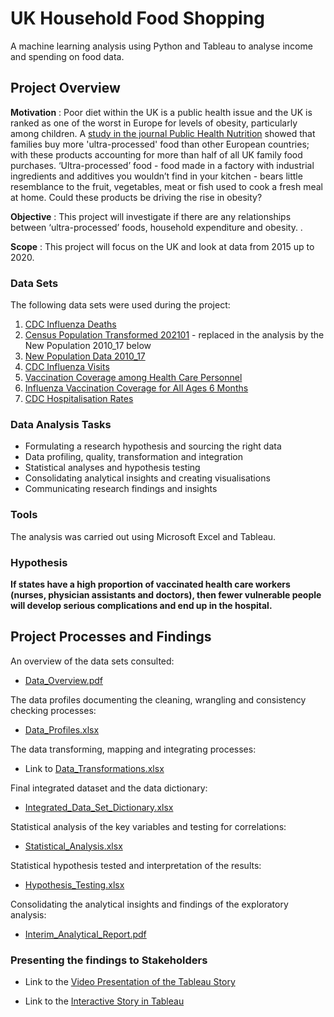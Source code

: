 # UK Household Food Shopping
A machine learning analysis using Python and Tableau to analyse income and spending on food data.

## Project Overview
**Motivation** : Poor diet within the UK is a public health issue and the UK is ranked as one of the worst in Europe for levels of obesity, particularly among children. A [study in the journal Public Health Nutrition](https://www.cambridge.org/core/journals/public-health-nutrition/article/household-availability-of-ultraprocessed-foods-and-obesity-in-nineteen-european-countries/D63EF7095E8EFE72BD825AFC2F331149) showed that families buy more 'ultra-processed' food than other European countries; with these products accounting for more than half of all UK family food purchases. ‘Ultra-processed’ food - food made in a factory with industrial ingredients and additives you wouldn’t find in your kitchen - bears little resemblance to the fruit, vegetables, meat or fish used to cook a fresh meal at home. Could these products be driving the rise in obesity? 

**Objective** : This project will investigate if there are any relationships between ‘ultra-processed’ foods, household expenditure and obesity. 
.

**Scope** : This project will focus on the UK and look at data from 2015 up to 2020.

### Data Sets
The following data sets were used during the project:
1. [CDC Influenza Deaths](https://github.com/eekevall/Preparing-for-Influenza-Season-Excel-Analysis/blob/main/Influenza_Season_Datasets/CDC_Influenza_Deaths_edited.xlsx)
2. [Census Population Transformed 202101](https://github.com/eekevall/Preparing-for-Influenza-Season-Excel-Analysis/blob/main/Influenza_Season_Datasets/Census_Population_transformed_202101.csv) - replaced in the analysis by the New Population 2010_17 below
3. [New Population Data 2010_17](https://github.com/eekevall/Preparing-for-Influenza-Season-Excel-Analysis/blob/main/Influenza_Season_Datasets/New_Population_Data_2010_17.xlsx)
4. [CDC Influenza Visits](https://github.com/eekevall/Preparing-for-Influenza-Season-Excel-Analysis/blob/main/Influenza_Season_Datasets/CDC_Influenza_Visits.xlsx) 
5. [Vaccination Coverage among Health Care Personnel](https://github.com/eekevall/Preparing-for-Influenza-Season-Excel-Analysis/blob/main/Influenza_Season_Datasets/Vaccination_Coverage_among_Health_Care_Personnel.csv)
6. [Influenza Vaccination Coverage for All Ages 6 Months](https://github.com/eekevall/Preparing-for-Influenza-Season-Excel-Analysis/blob/main/Influenza_Season_Datasets/Influenza_Vaccination_Coverage_for_All_Ages__6__Months_.csv)
7. [CDC Hospitalisation Rates](https://github.com/eekevall/Preparing-for-Influenza-Season-Excel-Analysis/blob/main/Influenza_Season_Datasets/CDC_Hospitalisation_Rates.csv)

### Data Analysis Tasks
* Formulating a research hypothesis and sourcing the right data
* Data profiling, quality, transformation and integration
* Statistical analyses and hypothesis testing
* Consolidating analytical insights and creating visualisations
* Communicating research findings and insights

### Tools
The analysis was carried out using Microsoft Excel and Tableau.

### Hypothesis<br>
**If states have a high proportion of vaccinated health care workers (nurses, physician assistants and doctors), then fewer vulnerable people will develop serious complications and end up in the hospital.**

## Project Processes and Findings

An overview of the data sets consulted:
* [Data_Overview.pdf](https://github.com/eekevall/Preparing-for-Influenza-Season-Excel-Analysis/blob/main/Data_Overview.pdf)

The data profiles documenting the cleaning, wrangling and consistency checking processes:
* [Data_Profiles.xlsx](https://github.com/eekevall/Preparing-for-Influenza-Season-Excel-Analysis/blob/main/Data_Profiles.xlsx)

The data transforming, mapping and integrating processes: 
* Link to [Data_Transformations.xlsx](https://docs.google.com/spreadsheets/d/1c5byzTaPesWN7Ggi-amqDn0KQDu52IBc/edit?usp=sharing&ouid=118087080568326966799&rtpof=true&sd=true)

Final integrated dataset and the data dictionary:
* [Integrated_Data_Set_Dictionary.xlsx](https://github.com/eekevall/Preparing-for-Influenza-Season-Excel-Analysis/blob/main/Integrated_Data_Set_Dictionary.xlsx)

Statistical analysis of the key variables and testing for correlations:
* [Statistical_Analysis.xlsx](https://github.com/eekevall/Preparing-for-Influenza-Season-Excel-Analysis/blob/main/Statistical_Analysis.xlsx)

Statistical hypothesis tested and interpretation of the results:
* [Hypothesis_Testing.xlsx](https://github.com/eekevall/Preparing-for-Influenza-Season-Excel-Analysis/blob/main/Hypothesis_Testing.xlsx)

Consolidating the analytical insights and findings of the exploratory analysis:
* [Interim_Analytical_Report.pdf](https://github.com/eekevall/Preparing-for-Influenza-Season-Excel-Analysis/blob/main/Interim_Analytical_Report.pdf)

### Presenting the findings to Stakeholders
* Link to the [Video Presentation of the Tableau Story](https://drive.google.com/file/d/1gAOwfRrCs_XyeS66AUOz0rUWBEqOwsbm/view?usp=sharing)

* Link to the [Interactive Story in Tableau](https://public.tableau.com/app/profile/elsa2253/viz/PlanningForInfluenza/PlanningForInfluenzaSeason)
